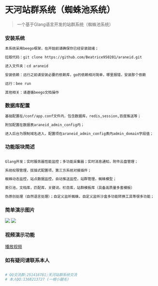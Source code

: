 # 天河站群系统（蜘蛛池系统）

> 一个基于Glang语言开发的站群系统（蜘蛛池系统）

### 安装系统

``` bash
本系统采用beego框架，在开始前请确保你已经安装就绪；

拉取代码：git clone https://github.com/Beatrice950201/araneid.git

进入文件夹：cd araneid

安装依赖：远行之前请安装必要的依赖库，go的依赖相对简单，哪里报错，安装那个依赖

远行：bee run

其他相关：请遵循beego文档操作
```

### 数据库配置
``` bash
基础配置在/conf/app.conf文件内，包含数据库，redis,session,百度推送等；

附加配置在数据表araneid_admin_config内；

进入后台为限制域名进入，配置项在araneid_admin_config表内admin_domain字段值；
```

### 功能版块简述
``` bash

Glang开发；实时服务器性能监控；多功能采集器；实时消息通知，附件云盘管理；

系统权限管理，拔插式配置项，第三方系统对接插件；

蜘蛛动态监控，站点数据监控，自动推送监控，站群管理，蜘蛛模型；

索引池，文档库，匹配库，关键词，栏目库，站群模板库（具备高质量多套模板）

伪原创处理（自然语言处理）；自定义监听蜘蛛，自定义监听沙盒多功能转换工具等很多功能；

```
### 简单演示图片

![](http://preview.bkybj.com/araneid_01.png?imageView2/2/w/1012)
![](http://preview.bkybj.com/araneid_02.png?imageView2/2/w/1012)

### 视频演示功能

[播放视频](http://static.bkybj.com/luJ7-SzbU8iQl255B6bhAPuex8na)

### 如有疑问请联系本人

``` bash

# QQ交流群:251418781;天河站群系统交流
# 本人QQ:1368213727 (一根小腿毛)

```
